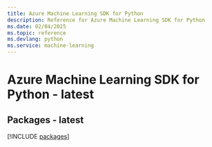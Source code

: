 ```yaml
---
title: Azure Machine Learning SDK for Python
description: Reference for Azure Machine Learning SDK for Python
ms.date: 02/04/2025
ms.topic: reference
ms.devlang: python
ms.service: machine-learning
---
```

# Azure Machine Learning SDK for Python - latest
## Packages - latest
[!INCLUDE [packages](machine-learning-index.md)]